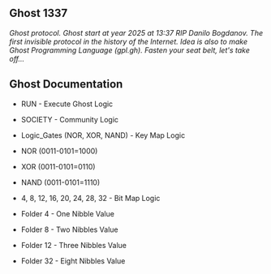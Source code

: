## Ghost 1337
*Ghost protocol.* 
*Ghost start at year 2025 at 13:37 RIP Danilo Bogdanov.*
*The first invisible protocol in the history of the Internet.*
*Idea is also to make Ghost Programming Language (gpl.gh).*
*Fasten your seat belt, let's take off...*

## Ghost Documentation
- RUN - Execute Ghost Logic
- SOCIETY - Community Logic

- Logic_Gates (NOR, XOR, NAND) - Key Map Logic
- NOR (0011-0101=1000)
- XOR (0011-0101=0110)
- NAND (0011-0101=1110)

- 4, 8, 12, 16, 20, 24, 28, 32 - Bit Map Logic
- Folder 4 - One Nibble Value
- Folder 8 - Two Nibbles Value
- Folder 12 - Three Nibbles Value
- Folder 32 - Eight Nibbles Value

